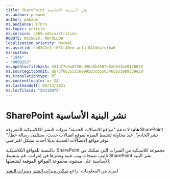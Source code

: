 ```yaml
---
title: SharePoint نشر البنية الأساسية
ms.author: pebaum
author: pebaum
ms.audience: ITPro
ms.topic: article
ms.service: o365-administration
ROBOTS: NOINDEX, NOFOLLOW
localization_priority: Normal
ms.assetid: de63d2e1-f053-40ed-ac1a-041ddafefba0
ms-custom:
- "1846"
- "9000253"
ms.openlocfilehash: 341a77e9a6738cd96a8b4587e52e633be0176010
ms.sourcegitcommit: ab75f66355116e995b3cb5505465b31989339e28
ms.translationtype: MT
ms.contentlocale: ar-SA
ms.lasthandoff: 08/13/2021
ms.locfileid: "58318075"
---
```

# <a name="sharepoint-publishing-infrastructure"></a>SharePoint نشر البنية الأساسية

**هام:** لا تدعم "مواقع الاتصالات الحديثة" ميزات النشر الكلاسيكية المعروفة SharePoint "نشر الخادم". عند محاولة تنشيط الميزة لموقع اتصالات حديث، ستتلقى رسالة خطأ. توفر مواقع الاتصالات الحديثة بديلا أحدث بشكل افتراضي.

بالنسبة للمواقع الكلاسيكية، SharePoint مجموعة كلاسيكية من الميزات التي تمكنك من تأليف صفحات ويب غنية ونشرها في إنترانت. قم بتنشيط SharePoint نشر البنية الأساسية على مستوى مجموعة المواقع الموقعة لتشغيلها.

لمزيد من المعلومات، راجع [تمكين ميزات النشر](https://support.office.com/article/Enable-publishing-features-479677A6-8B33-4AC7-907D-071C1C7E4518) [وميزات النشر](https://support.office.com/article/Features-enabled-in-a-SharePoint-Online-publishing-site-3AB3810C-3C2C-4361-9D0E-0CBE666EA0B0?wt.mc_id=O365_Portal_MMaven#__toc336865553)
